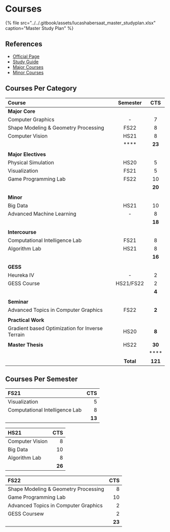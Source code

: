 # Courses

{% file src="../../.gitbook/assets/lucashabersaat\_master\_studyplan.xlsx" caption="Master Study Plan" %}

## References

* [Official Page](https://inf.ethz.ch/de/studium/master/master-cs-2020.html)
* [Study Guide](https://ethz.ch/content/dam/ethz/special-interest/infk/department/Images%20and%20Content/Studies/Master/CS/Study%20Guide_MSc_CS2020.pdf)
* [Major Courses](https://ethz.ch/content/dam/ethz/special-interest/infk/department/Images%20and%20Content/Studies/Master/CS/Long-term%20course%20catalog.pdf)
* [Minor Courses](https://ethz.ch/content/dam/ethz/special-interest/infk/department/Images%20and%20Content/Studies/Master/CS/Minors.pdf)

## Courses Per Category

| Course | Semester | CTS |
| :--- | :---: | :---: |
| **Major Core** |   |   |
| Computer Graphics | - | 7 |
| Shape Modeling & Geometry Processing | FS22 | 8 |
| Computer Vision | HS21 | 8 |
|   |  **** | **23** |
|   |   |   |
| **Major Electives** |   |   |
| Physical Simulation | HS20 | 5 |
| Visualization | FS21 | 5 |
| Game Programming Lab | FS22 | 10 |
|   |   | **20** |
|   |   |   |
| **Minor** |   |   |
| Big Data | HS21 | 10 |
| Advanced Machine Learning | - | 8 |
|   |   | **18** |
|   |   |   |
| **Intercourse** |   |   |
| Computational Intelligence Lab | FS21 | 8 |
| Algorithm Lab | HS21 | 8 |
|   |   | **16** |
|   |   |   |
| **GESS** |   |   |
| Heureka IV | - | 2 |
| GESS Course | HS21/FS22 | 2 |
|   |   | **4** |
|   |   |   |
| **Seminar** |   |   |
| Advanced Topics in Computer Graphics | FS22 | **2** |
|   |   |   |
| **Practical Work** |   |   |
| Gradient based Optimization for Inverse Terrain | HS20 | **8** |
|   |   |   |
| **Master Thesis** | HS22 | **30** |
|   |   |  **** |
|   | **Total** | **121** |

## Courses Per Semester

| FS21 | CTS |
| :--- | ---: |
| Visualization | 5 |
| Computational Intelligence Lab | 8 |
|   | **13** |

| HS21 | CTS |
| :--- | ---: |
| Computer Vision | 8 |
| Big Data | 10 |
| Algorithm Lab | 8 |
|   | **26** |

| FS22 | CTS |
| :--- | ---: |
| Shape Modeling & Geometry Processing | 8 |
| Game Programming Lab | 10 |
| Advanced Topics in Computer Graphics | 2 |
| GESS Coursew | 2 |
|   | **23** |

